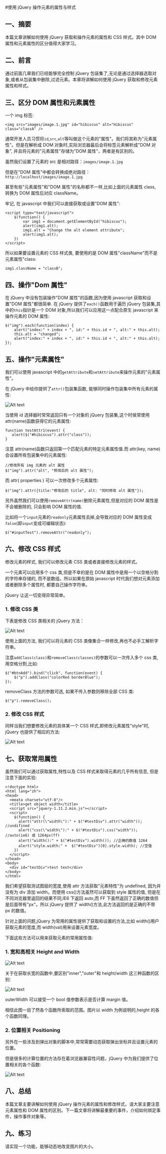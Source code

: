 #使用 jQuery 操作元素的属性与样式
## 一、摘要

本篇文章讲解如何使用 jQuery 获取和操作元素的属性和 CSS 样式。其中 DOM 属性和元素属性的区分值得大家学习。

## 二、前言

通过前面几章我们已经能够完全控制 jQuery 包装集了,无论是通过选择器选取对象,或者从包装集中删除,过滤元素。本章将讲解如何使用 jQuery 获取和修改元素属性和样式。

## 三、区分 DOM 属性和元素属性

一个 img 标签:

`<img src="images/image.1.jpg" id="hibiscus" alt="Hibiscus" class="classA" />`

通常开发人员习惯将`id`,`src`,`alt`等叫做这个元素的"属性"。我们将其称为"元素属性"。但是在解析成 DOM 对象时,实际浏览器最后会将标签元素解析成"DOM 对象", 并且将元素的"元素属性"存储为"DOM 属性"，两者是有区别的。

虽然我们设置了元素的 src 是相对路径：`images/image.1.jpg`

但是在"DOM 属性"中都会转换成绝对路径：`http://localhost/images/image.1.jpg`

甚至有些"元素属性"和"DOM 属性"的名称都不一样,比如上面的元素属性 class, 转换为 DOM 属性后对应 className。

牢记, 在 javascript 中我们可以直接获取或设置"DOM 属性":
```
<script type="text/javascript">
    $(function() {
        var img1 = document.getElementById("hibiscus");
        alert(img1.alt);
        img1.alt = "Change the alt element attribute";
        alert(img1.alt);
    })
</script>
```

所以如果要设置元素的 CSS 样式类, 要使用的是 DOM 属性"className"而不是元素属性"class:
```
img1.className = "classB";
```

## 四、操作"Dom 属性"

在 jQuery 中没有包装操作"DOM 属性"的函数,因为使用 javascript 获取和设置"DOM 属性"都很简单. 在 jQuery 提供了`each()`函数用于遍历 jQuery 包装集,其中的`this`指针是一个 DOM 对象,所以我们可以应用这一点配合原生 javascript 来操作元素的 DOM 属性:
```
$("img").each(function(index) {
    alert("index:" + index + ", id:" + this.id + ", alt:" + this.alt);
    this.alt = "changed";
    alert("index:" + index + ", id:" + this.id + ", alt:" + this.alt);
});
```

## 五、操作"元素属性"

我们可以使用 javascript 中的`getAttribute`和`setAttribute`来操作元素的"元素属性"。

在 jQuery 中给你提供了`attr()`包装集函数, 能够同时操作包装集中所有元素的属性:

![Alt text](https://dn-anything-about-doc.qbox.me/jQuery/Attr.jpg)

当使用 id 选择器时常常返回只有一个对象的 jQuery 包装集,这个时侯常使用 attr(name)函数获得它的元素属性:

```
function testAttr1(event) {
   alert($("#hibiscus").attr("class"));
}
```

注意 attr(name)函数只返回第一个匹配元素的特定元素属性值.而 attr(key, name)会设置所有包装集中的元素属性:
```
//修改所有 img 元素的 alt 属性
$("img").attr("alt", "修改后的 alt 属性");
```

而 attr( properties ) 可以一次修改多个元素属性:
```
$("img").attr({title:"修改后的 title", alt: "同时修改 alt 属性"});
```

另外虽然我们可以使用`removeAttr(name)`删除元素属性,但是对应的 DOM 属性是不会被删除的, 只会影响 DOM 属性的值.

比如将一个`input`元素的`readonly`元素属性去掉,会导致对应的 DOM 属性变成`false`(即`input`变成可编辑状态):

```
$("#inputTest").removeAttr("readonly");
```

## 六、修改 CSS 样式

修改元素的样式, 我们可以修改元素 CSS 类或者直接修改元素的样式。 

一个元素可以应用多个 css 类,但是不幸的是在 DOM 属性中是用一个以空格分割的字符串存储的, 而不是数组。所以如果在原始 javascript 时代我们想对元素添加或者删除多个属性时, 都要自己操作字符串。

jQuery 让这一切变得异常简单。

### 1. 修改 CSS 类

下表是修改 CSS 类相关的 jQuery 方法：

![Alt text](https://dn-anything-about-doc.qbox.me/jQuery/Class.jpg)

使用上面的方法, 我们可以将元素的 CSS 类像集合一样修改,再也不必手工解析字符串。

注意`addClass(class)`和`removeClass(classes)`的参数可以一次传入多个 css 类, 用空格分割,比如:
```
$("#btnAdd").bind("click", function(event) {
    $("p").addClass("colorRed borderBlue");
});
```

removeClass 方法的参数可选, 如果不传入参数则移除全部 CSS 类:
```
$("p").removeClass();
```
 
### 2. 修改 CSS 样式
 
同样当我们想要修改元素的具体某一个 CSS 样式,即修改元素属性"style"时,  jQuery 也提供了相应的方法:

![Alt text](https://dn-anything-about-doc.qbox.me/jQuery/cssStyle.jpg)
 
## 七、获取常用属性
 
虽然我们可以通过获取属性,特性以及 CSS 样式来取得元素的几乎所有信息,  但是注意下面的实验:
```
<!doctype html>
<html lang="zh">
<head>
  <meata charset="utf-8"/>
  <title>get object width</title>
  <script src="jquery-1.11.2.min.js"></script>
  <script>
    $(function() {
      alert("attr(\"width\"):" + $("#testDiv").attr("width")); //undifined
      alert("css(\"width\"):" + $("#testDiv").css("width")); //auto(ie6) 或 1264px(ff)
      alert("width():" + $("#testDiv").width()); //正确的数值 1264
      alert("style.width:" +  $("#testDiv")[0].style.width); //空值
    })
  </script>
</head>
<body>
  <div id="testDiv">test text</div>
</body>
</html>
```

我们希望获取测试图层的宽度,使用 attr 方法获取"元素特性"为 undefined, 因为并没有为 div 添加 width。而使用 css()方法虽然可以获取到 style 属性的值, 但是在不同浏览器里返回的结果不同,IE6 下返回 auto,而 FF 下虽然返回了正确的数值但是后面带有"px"。所以 jQuery 提供了 width()方法,此方法返回的是正确的不带 px 的数值。

针对上面的问题,jQuery 为常用的属性提供了获取和设置的方法,比如 width()用户获取元素的宽度,而 width(val)用来设置元素宽度。

下面这些方法可以用来获取元素的常用属性值:

### 1. 宽和高相关 Height and Width

![Alt text](https://dn-anything-about-doc.qbox.me/jQuery/HeightAndWidth.jpg)

关于在获取长宽的函数中,要区别"inner","outer"和 height/width 这三种函数的区别:

![Alt text](https://dn-anything-about-doc.qbox.me/jQuery/division.jpg)

outerWidth 可以接受一个 bool 值参数表示是否计算 margin 值。

相信此图一目了然各个函数所索取的范围。图片以 width 为例说明的,height 的各个函数同理。

### 2. 位置相关 Positioning

另外在一些涉及到弹出对象的脚本中,常常需要动态获取弹出坐标并且设置元素的位置。

但是很多的计算位置的方法存在着浏览器兼容性问题，jQuery 中为我们提供了位置相关的各个函数:

![Alt text](https://dn-anything-about-doc.qbox.me/jQuery/Positioning.jpg)

## 八、总结

本篇文章主要讲解如何使用 jQuery 操作元素的属性和修改样式，请大家主要注意元素属性和 DOM 属性的区别。下一篇文章将讲解最重要的事件，介绍如何绑定事件，操作事件对象等。

## 九、练习

请实现一个功能，能够动态地改变图片的大小。
